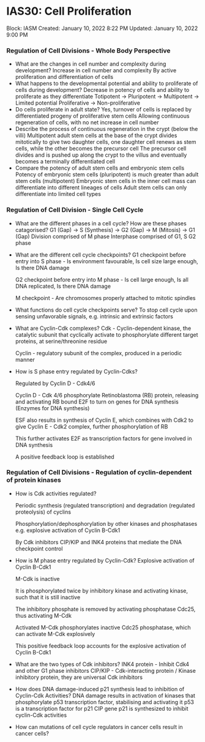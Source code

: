 # IAS30: Cell Proliferation

Block: IASM
Created: January 10, 2022 8:22 PM
Updated: January 10, 2022 9:00 PM

### Regulation of Cell Divisions - Whole Body Perspective
- What are the changes in cell number and complexity during development?
    Increase in cell number and complexity
    By active proliferation and differentiation of cells
- What happens to the developmental potential and ability to proliferate of cells during development?
    Decrease in potency of cells and ability to proliferate as they differentiate
    Totipotent → Pluripotent → Multipotent → Limited potential
    Proliferative → Non-proliferative
- Do cells proliferate in adult state?
    Yes, turnover of cells is replaced by differentiated progeny of proliferative stem cells
    Allowing continuous regeneration of cells, with no net increase in cell number
- Describe the process of continuous regeneration in the crypt (below the villi)
    Multipotent adult stem cells at the base of the crypt divides mitotically to give two daughter cells, one daughter cell renews as stem cells, while the other becomes the precursor cell
    The precursor cell divides and is pushed up along the crypt to the villus and eventually becomes a terminally differentiated cell
- Compare the potency of adult stem cells and embryonic stem cells
    Potency of embryonic stem cells (pluripotent) is much greater than adult stem cells (multipotent)
    Embryonic stem cells in the inner cell mass can differentiate into different lineages of cells
    Adult stem cells can only differentiate into limited cell types

### Regulation of Cell Division - Single Cell Cycle
- What are the different phases in a cell cycle? How are these phases catagorised?
    G1 (Gap) → S (Synthesis) → G2 (Gap) → M (Mitosis) → G1 (Gap)
    Division comprised of M phase
    Interphase comprised of G1, S G2 phase
- What are the different cell cycle checkpoints?
    G1 checkpoint before entry into S phase - Is environment favourable, Is cell size large enough, Is there DNA damage
    
    G2 checkpoint before entry into M phase - Is cell large enough, Is all DNA replicated, Is there DNA damage
    
    M checkpoint - Are chromosomes properly attached to mitotic spindles
- What functions do cell cycle checkpoints serve?
    To stop cell cycle upon sensing unfavorable signals, e.g. intrinsic and extrinsic factors
- What are Cyclin-Cdk complexes?
    Cdk - Cyclin-dependent kinase, the catalytic subunit that cyclically activate to phosphorylate different target proteins, at serine/threonine residue
    
    Cyclin - regulatory subunit of the complex, produced in a periodic manner
- How is S phase entry regulated by Cyclin-Cdks?
    
    Regulated by Cyclin D - Cdk4/6
    
    Cyclin D - Cdk 4/6 phosphorylate Retinoblastoma (RB) protein, releasing and activating RB bound E2F to turn on genes for DNA synthesis (Enzymes for DNA synthesis)
    
    ESF also results in synthesis of Cyclin E, which combines with Cdk2 to give Cyclin E - Cdk2 complex, further phosphorylation of RB
    
    This further activates E2F as transcription factors for gene involved in DNA synthesis
    
    A positive feedback loop is established

### Regulation of Cell Divisions - Regulation of cyclin-dependent of protein kinases
- How is Cdk activities regulated?
    
    Periodic synthesis (regulated transcription) and degradation (regulated proteolysis) of cyclins
    
    Phosphorylation/dephosphorylation by other kinases and phosphatases e.g. explosive activation of Cyclin B-Cdk1
    
    By Cdk inhibitors CIP/KIP and INK4 proteins that mediate the DNA checkpoint control
- How is M phase entry regulated by Cyclin-Cdk?
    Explosive activation of Cyclin B-Cdk1 
    
    M-Cdk is inactive
    
    It is phosphorylated twice by inhibitory kinase and activating kinase, such that it is still inactive
    
    The inhibitory phosphate is removed by activating phosphatase Cdc25, thus activating M-Cdk
    
    Activated M-Cdk phosphorylates inactive Cdc25 phosphatase, which can activate M-Cdk explosively
    
    This positive feedback loop accounts for the explosive activation of Cyclin B-Cdk1
- What are the two types of Cdk inhibitors?
    INK4 protein - Inhibit Cdk4 and other G1 phase inhibitors
    CIP/KIP - Cdk-interacting protein / Kinase inhibitory protein, they are universal Cdk inhibitors
- How does DNA damage-induced p21 synthesis lead to inhibition of Cyclin-Cdk Activities?
    DNA damage results in activation of kinases that phosphorylate p53 transcription factor, stabilising and activating it
    p53 is a transcription factor for p21 CIP gene
    p21 is synthesized to inhibit cyclin-Cdk activities
- How can mutations of cell cycle regulators in cancer cells result in cancer cells?